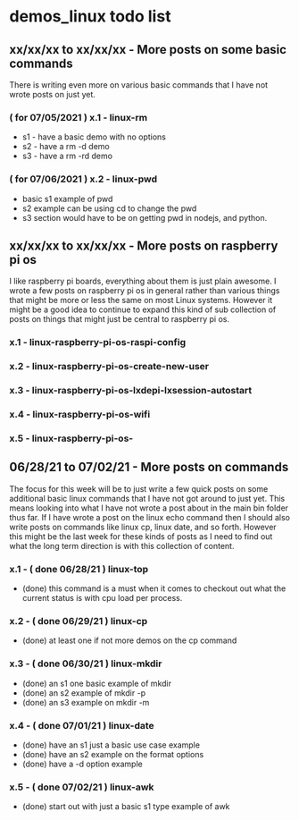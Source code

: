 # demos_linux todo list





## xx/xx/xx to xx/xx/xx - More posts on some basic commands

There is writing even more on various basic commands that I have not wrote posts on just yet.

### ( for 07/05/2021 ) x.1 - linux-rm
* s1 - have a basic demo with no options
* s2 - have a rm -d demo
* s3 - have a rm -rd demo

### ( for 07/06/2021 ) x.2 - linux-pwd
* basic s1 example of pwd
* s2 example can be using cd to change the pwd
* s3 section would have to be on getting pwd in nodejs, and python.





## xx/xx/xx to xx/xx/xx - More posts on raspberry pi os

I like raspberry pi boards, everything about them is just plain awesome. I wrote a few posts on raspberry pi os in general rather than various things that might be more or less the same on most Linux systems. However it might be a good idea to continue to expand this kind of sub collection of posts on things that might just be central to raspberry pi os.

### x.1 - linux-raspberry-pi-os-raspi-config

### x.2 - linux-raspberry-pi-os-create-new-user

### x.3 - linux-raspberry-pi-os-lxdepi-lxsession-autostart

### x.4 - linux-raspberry-pi-os-wifi

### x.5 - linux-raspberry-pi-os-





## 06/28/21 to 07/02/21 - More posts on commands

The focus for this week will be to just write a few quick posts on some additional basic linux commands that I have not got around to just yet. This means looking into what I have not wrote a post about in the main bin folder thus far. If I have wrote a post on the linux echo command then I should also write posts on commands like linux cp, linux date, and so forth. However this might be the last week for these kinds of posts as I need to find out what the long term direction is with this collection of content.

### x.1 - ( done 06/28/21 ) linux-top
* (done) this command is a must when it comes to checkout out what the current status is with cpu load per process.

### x.2 - ( done 06/29/21 ) linux-cp
* (done) at least one if not more demos on the cp command

### x.3 - ( done 06/30/21 ) linux-mkdir
* (done) an s1 one basic example of mkdir
* (done) an s2 example of mkdir -p
* (done) an s3 example on mkdir -m

### x.4 - ( done 07/01/21 ) linux-date
* (done) have an s1 just a basic use case example
* (done) have an s2 example on the format options
* (done) have a -d option example

### x.5 - ( done 07/02/21 ) linux-awk
* (done) start out with just a basic s1 type example of awk
